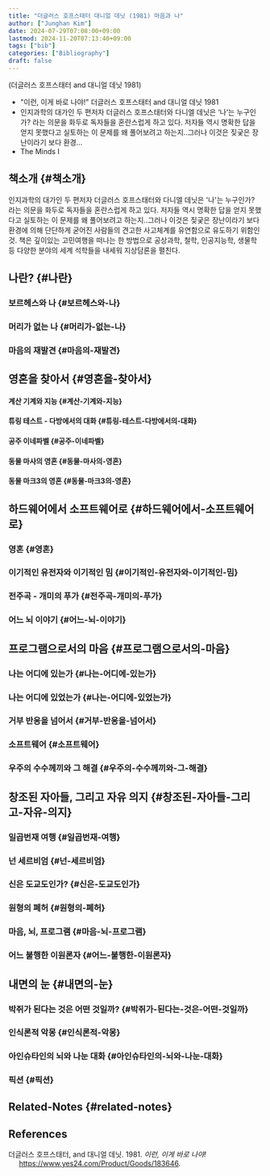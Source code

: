 ```yaml
---
title: "더글러스 호프스태터 대니얼 데닛 (1981) 마음과 나"
author: ["Junghan Kim"]
date: 2024-07-29T07:08:00+09:00
lastmod: 2024-11-20T07:13:40+09:00
tags: ["bib"]
categories: ["Bibliography"]
draft: false
---
```


(더글러스 호프스태터 and 대니얼 데닛 1981)

-   "이런, 이게 바로 나야!" 더글러스 호프스태터 and 대니얼 데닛 1981
-   인지과학의 대가인 두 편저자 더글러스 호프스태터와 다니엘 데닛은 ‘나‘는 누구인가? 라는 의문을 화두로 독자들을 혼란스럽게 하고 있다. 저자들 역시 명확한 답을 얻지 못했다고 실토하는 이 문제를 왜 풀어보려고 하는지..그러나 이것은 짖궂은 장난이라기 보다 환경...
-   The Minds I


## 책소개 {#책소개}

인지과학의 대가인 두 편저자 더글러스 호프스태터와 다니엘 데닛은 '나'는 누구인가? 라는 의문을 화두로 독자들을 혼란스럽게 하고 있다. 저자들 역시 명확한 답을 얻지 못했다고 실토하는 이 문제를 왜 풀어보려고 하는지..그러나 이것은 짖궂은 장난이라기 보다 환경에 의해 단단하게 굳어진 사람들의 견고한 사고체계를 유연함으로 유도하기 위함인 것. 책은 깊이있는 고민여행을 떠나는 한 방법으로 공상과학, 철학, 인공지능학, 생물학 등 다양한 분야의 세계 석학들을 내세워 지상담론을 펼친다.


## 나란? {#나란}


### 보르헤스와 나 {#보르헤스와-나}


### 머리가 없는 나 {#머리가-없는-나}


### 마음의 재발견 {#마음의-재발견}


## 영혼을 찾아서 {#영혼을-찾아서}


#### 계산 기계와 지능 {#계산-기계와-지능}


#### 튜링 테스트 - 다방에서의 대화 {#튜링-테스트-다방에서의-대화}


#### 공주 이네파벨 {#공주-이네파벨}


#### 동물 마사의 영혼 {#동물-마사의-영혼}


#### 동물 마크3의 영혼 {#동물-마크3의-영혼}


## 하드웨어에서 소프트웨어로 {#하드웨어에서-소프트웨어로}


### 영혼 {#영혼}


### 이기적인 유전자와 이기적인 밈 {#이기적인-유전자와-이기적인-밈}


### 전주곡 - 개미의 푸가 {#전주곡-개미의-푸가}


### 어느 뇌 이야기 {#어느-뇌-이야기}


## 프로그램으로서의 마음 {#프로그램으로서의-마음}


### 나는 어디에 있는가 {#나는-어디에-있는가}


### 나는 어디에 있었는가 {#나는-어디에-있었는가}


### 거부 반응을 넘어서 {#거부-반응을-넘어서}


### 소프트웨어 {#소프트웨어}


### 우주의 수수께끼와 그 해결 {#우주의-수수께끼와-그-해결}


## 창조된 자아들, 그리고 자유 의지 {#창조된-자아들-그리고-자유-의지}


### 일곱번재 여행 {#일곱번재-여행}


### 넌 세르비엄 {#넌-세르비엄}


### 신은 도교도인가? {#신은-도교도인가}


### 원형의 폐허 {#원형의-폐허}


### 마음, 뇌, 프로그램 {#마음-뇌-프로그램}


### 어느 불행한 이원론자 {#어느-불행한-이원론자}


## 내면의 눈 {#내면의-눈}


### 박쥐가 된다는 것은 어떤 것일까? {#박쥐가-된다는-것은-어떤-것일까}


### 인식론적 악몽 {#인식론적-악몽}


### 아인슈타인의 뇌와 나눈 대화 {#아인슈타인의-뇌와-나눈-대화}


### 픽션 {#픽션}


## Related-Notes {#related-notes}

## References

<style>.csl-entry{text-indent: -1.5em; margin-left: 1.5em;}</style><div class="csl-bib-body">
  <div class="csl-entry">더글러스 호프스태터, and 대니얼 데닛. 1981. <i>이런, 이게 바로 나야!</i> <a href="https://www.yes24.com/Product/Goods/183646">https://www.yes24.com/Product/Goods/183646</a>.</div>
</div>
